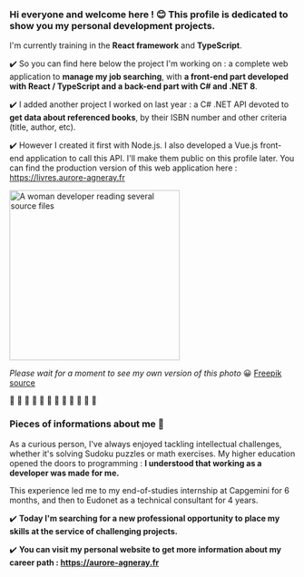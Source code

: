 ### Hi everyone and welcome here ! 😊 This profile is dedicated to show you my personal development projects. 

I'm currently training in the **React framework** and **TypeScript**. 

:heavy_check_mark: So you can find here below the project I'm working on : a complete web application to **manage my job searching**, with **a front-end part developed with React / TypeScript and a back-end part with C# and .NET 8**.

:heavy_check_mark: I added another project I worked on last year : a C# .NET API devoted to **get data about referenced books**, by their ISBN number and other criteria (title, author, etc). 

:heavy_check_mark: However I created it first with Node.js. I also developed a Vue.js front-end application to call this API. I'll make them public on this profile later. You can find the production version of this web application here : https://livres.aurore-agneray.fr

<img src="https://img.freepik.com/photos-gratuite/concept-collage-html-css-personne_23-2150062008.jpg?t=st=1745240830~exp=1745244430~hmac=86fd9bb3ab38c406439c8f6777675f080c9c702a3bf3a436115f9661dd2e35b4&w=996" alt="A woman developer reading several source files" height="300px">

*Please wait for a moment to see my own version of this photo* 😀 <a href="https://fr.freepik.com/photos-gratuite/concept-collage-html-css-personne_36295457.htm#fromView=keyword&page=1&position=1&uuid=c9947772-a874-47e9-a1fd-91d9b282242e&query=Informatique">Freepik source</a>

🔸 🔸 🔸 🔸 🔸 🔸 🔸 🔸 🔸 🔸 🔸 🔸

### Pieces of informations about me 🙂

As a curious person, I've always enjoyed tackling intellectual challenges, whether it's solving Sudoku puzzles or math exercises.
My higher education opened the doors to programming : **I understood that working as a developer was made for me.**

This experience led me to my end-of-studies internship at Capgemini for 6 months, and then to Eudonet as a technical consultant for 4 years.

:heavy_check_mark: **Today I'm searching for a new professional opportunity to place my skills at the service of challenging projects.**

:heavy_check_mark: **You can visit my personal website to get more information about my career path : https://aurore-agneray.fr**
